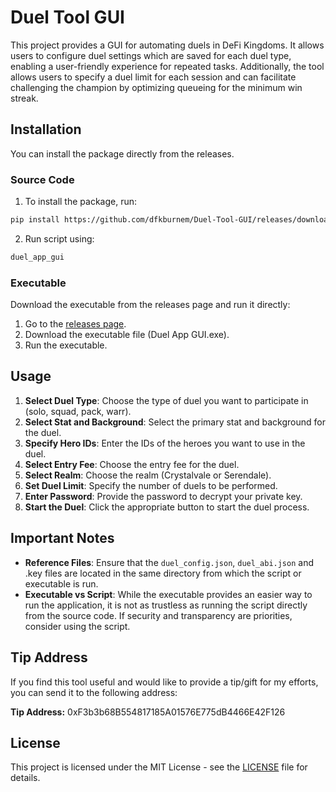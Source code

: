 # Duel Tool GUI

This project provides a GUI for automating duels in DeFi Kingdoms. It allows users to configure duel settings which are saved for each duel type, enabling a user-friendly experience for repeated tasks. Additionally, the tool allows users to specify a duel limit for each session and can facilitate challenging the champion by optimizing queueing for the minimum win streak.

## Installation

You can install the package directly from the releases.

### Source Code

1. To install the package, run:

```bash
pip install https://github.com/dfkburnem/Duel-Tool-GUI/releases/download/v.1.0.1/duel_app_gui-1.0.1.tar.gz
```
2. Run script using:

```bash
duel_app_gui
```

### Executable

Download the executable from the releases page and run it directly:

1. Go to the [releases page](https://github.com/dfkburnem/Duel-Tool-GUI/releases).
2. Download the executable file (Duel App GUI.exe).
3. Run the executable.

## Usage

1. **Select Duel Type**: Choose the type of duel you want to participate in (solo, squad, pack, warr).
2. **Select Stat and Background**: Select the primary stat and background for the duel.
3. **Specify Hero IDs**: Enter the IDs of the heroes you want to use in the duel.
4. **Select Entry Fee**: Choose the entry fee for the duel.
5. **Select Realm**: Choose the realm (Crystalvale or Serendale).
6. **Set Duel Limit**: Specify the number of duels to be performed.
7. **Enter Password**: Provide the password to decrypt your private key.
8. **Start the Duel**: Click the appropriate button to start the duel process.

## Important Notes

- **Reference Files**: Ensure that the `duel_config.json`, `duel_abi.json` and .key files are located in the same directory from which the script or executable is run.
- **Executable vs Script**: While the executable provides an easier way to run the application, it is not as trustless as running the script directly from the source code. If security and transparency are priorities, consider using the script.

## Tip Address

If you find this tool useful and would like to provide a tip/gift for my efforts, you can send it to the following address:

**Tip Address:** 0xF3b3b68B554817185A01576E775dB4466E42F126

## License

This project is licensed under the MIT License - see the [LICENSE](LICENSE) file for details.
